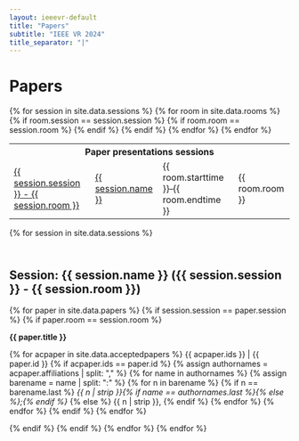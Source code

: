 ```yaml
---
layout: ieeevr-default
title: "Papers"
subtitle: "IEEE VR 2024"
title_separator: "|"
---
```

<h1>Papers</h1>
<div>
    <div>
        <div>
            <table class="styled-table">
                <tr>
                    <th colspan="4">Paper presentations sessions</th>
                </tr>    
                {% for session in site.data.sessions %}
                    <tr>
                        <td class="medLarge"><a href="#{{ session.id }}">{{ session.session }} - {{ session.room }}</a></td>
                        <td class="medLarge"><a href="#{{ session.id }}">{{ session.name }}</a></td>
                        {% for room in site.data.rooms %} 
                            {% if room.session == session.session %}
                                {% if room.room == session.room %}
                                    <td class="medLarge">{{ room.starttime }}&#8209;{{ room.endtime }}</td>
                                    <td class="medLarge" class="text-nowrap">{{ room.room }}</td>
                                {% endif %}
                            {% endif %}
                        {% endfor %}
                    </tr>
                {% endfor %}
            </table>
        </div>
    <div>
</div>
<div>
    {% for session in site.data.sessions %}
            <h2 id="{{ session.id }}" class="pink" style="padding-top:25px;">Session: {{ session.name }} ({{ session.session }} - {{ session.room }})</h2>
            {% for paper in site.data.papers %}                 
                {% if session.session == paper.session %}
                    {% if paper.room == session.room %}         
                        <p class="medLarge" id="{{ paper.id }}" style="margin-bottom: 0.3em;">
                            <strong>{{ paper.title }}</strong>
                        </p>
                        <p class="font_70">
                        {% for acpaper in site.data.acceptedpapers %}    
                            {{ acpaper.ids }} | {{ paper.id }}
                            {% if acpaper.ids == paper.id  %} 
                                {% assign authornames = acpaper.affiliations | split: "," %}
                                {% for name in authornames %}
                                    {% assign barename = name | split: ":" %}
                                    {% for n in barename %}
                                        {% if n == barename.last %}
                                            <i>{{ n | strip }}{% if name == authornames.last %}{% else %};{% endif %}</i>
                                        {% else %}                            
                                            <span class="bold">{{ n | strip }},</span>
                                        {% endif %}
                                    {% endfor %} 
                                {% endfor %}
                            {% endif %}
                        {% endfor %}
                        </p>
                    {% endif %}
                {% endif %}
            {% endfor %}
    {% endfor %}
</div>
